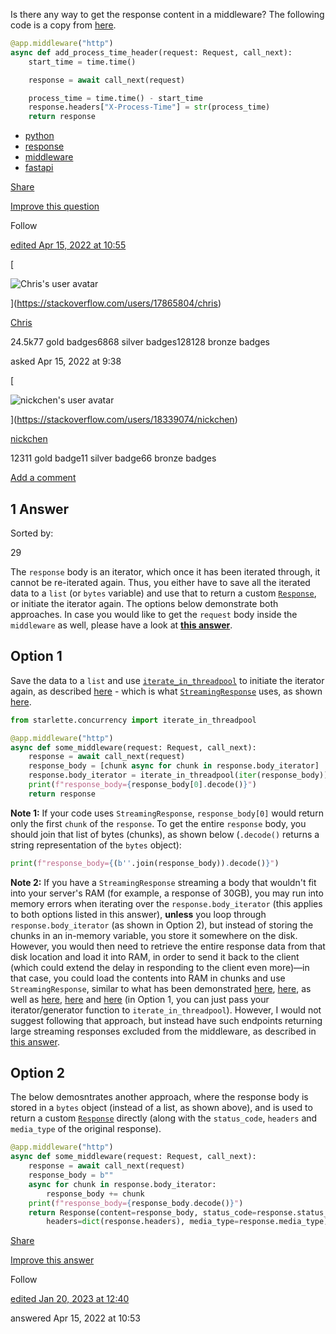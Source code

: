 Is there any way to get the response content in a middleware? The following code is a copy from [here](https://fastapi.tiangolo.com/tutorial/middleware/#other-middlewares).

```python
@app.middleware("http")
async def add_process_time_header(request: Request, call_next):
    start_time = time.time()

    response = await call_next(request)

    process_time = time.time() - start_time
    response.headers["X-Process-Time"] = str(process_time)
    return response
```

- [python](https://stackoverflow.com/questions/tagged/python "show questions tagged 'python'")
- [response](https://stackoverflow.com/questions/tagged/response "show questions tagged 'response'")
- [middleware](https://stackoverflow.com/questions/tagged/middleware)
- [fastapi](https://stackoverflow.com/questions/tagged/fastapi "show questions tagged 'fastapi'")

[Share](https://stackoverflow.com/q/71882419 "Short permalink to this question")

[Improve this question](https://stackoverflow.com/posts/71882419/edit)

Follow

[edited Apr 15, 2022 at 10:55](https://stackoverflow.com/posts/71882419/revisions "show all edits to this post")

[

![Chris's user avatar](https://www.gravatar.com/avatar/e745a24a67ba3366c2f6acd97072c532?s=64&d=identicon&r=PG)

](https://stackoverflow.com/users/17865804/chris)

[Chris](https://stackoverflow.com/users/17865804/chris)

24.5k77 gold badges6868 silver badges128128 bronze badges

asked Apr 15, 2022 at 9:38

[

![nickchen's user avatar](https://lh3.googleusercontent.com/a-/AOh14GgEv8ClCAoDJ_boD2D2vG_Wq0I742o2ZhtkI2cIDA=k-s64)

](https://stackoverflow.com/users/18339074/nickchen)

[nickchen](https://stackoverflow.com/users/18339074/nickchen)

12311 gold badge11 silver badge66 bronze badges

[Add a comment](https://stackoverflow.com/questions/71882419/fastapi-how-to-get-the-response-body-in-middleware# "Use comments to ask for more information or suggest improvements. Avoid answering questions in comments.")

## 1 Answer

Sorted by:

29

[](https://stackoverflow.com/posts/71883126/timeline)

The `response` body is an iterator, which once it has been iterated through, it cannot be re-iterated again. Thus, you either have to save all the iterated data to a `list` (or `bytes` variable) and use that to return a custom [`Response`](https://fastapi.tiangolo.com/advanced/custom-response/#response), or initiate the iterator again. The options below demonstrate both approaches. In case you would like to get the `request` body inside the `middleware` as well, please have a look at [**this answer**](https://stackoverflow.com/a/73464007/17865804).

## Option 1

Save the data to a `list` and use [`iterate_in_threadpool`](https://github.com/encode/starlette/blob/88e9fc1411f6bd79131afa4a7d2f4dc576c8bf04/starlette/concurrency.py#L58) to initiate the iterator again, as described [here](https://github.com/encode/starlette/issues/874#issuecomment-1027743996) - which is what [`StreamingResponse`](https://fastapi.tiangolo.com/advanced/custom-response/#streamingresponse) uses, as shown [here](https://github.com/encode/starlette/blob/master/starlette/responses.py#L223).

```python
from starlette.concurrency import iterate_in_threadpool

@app.middleware("http")
async def some_middleware(request: Request, call_next):
    response = await call_next(request)
    response_body = [chunk async for chunk in response.body_iterator]
    response.body_iterator = iterate_in_threadpool(iter(response_body))
    print(f"response_body={response_body[0].decode()}")
    return response
```

**Note 1:** If your code uses `StreamingResponse`, `response_body[0]` would return only the first `chunk` of the `response`. To get the entire `response` body, you should join that list of bytes (chunks), as shown below (`.decode()` returns a string representation of the `bytes` object):

```python
print(f"response_body={(b''.join(response_body)).decode()}")
```

**Note 2:** If you have a `StreamingResponse` streaming a body that wouldn't fit into your server's RAM (for example, a response of 30GB), you may run into memory errors when iterating over the `response.body_iterator` (this applies to both options listed in this answer), **unless** you loop through `response.body_iterator` (as shown in Option 2), but instead of storing the chunks in an in-memory variable, you store it somewhere on the disk. However, you would then need to retrieve the entire response data from that disk location and load it into RAM, in order to send it back to the client (which could extend the delay in responding to the client even more)—in that case, you could load the contents into RAM in chunks and use `StreamingResponse`, similar to what has been demonstrated [here](https://stackoverflow.com/a/73843234/17865804), [here](https://stackoverflow.com/a/73672334/17865804), as well as [here](https://stackoverflow.com/a/73241648/17865804), [here](https://stackoverflow.com/a/74239367/17865804) and [here](https://stackoverflow.com/a/73770074/17865804) (in Option 1, you can just pass your iterator/generator function to `iterate_in_threadpool`). However, I would not suggest following that approach, but instead have such endpoints returning large streaming responses excluded from the middleware, as described in [this answer](https://stackoverflow.com/a/73464007/17865804).

## Option 2

The below demosntrates another approach, where the response body is stored in a `bytes` object (instead of a list, as shown above), and is used to return a custom [`Response`](https://fastapi.tiangolo.com/advanced/custom-response/#response) directly (along with the `status_code`, `headers` and `media_type` of the original response).

```python
@app.middleware("http")
async def some_middleware(request: Request, call_next):
    response = await call_next(request)
    response_body = b""
    async for chunk in response.body_iterator:
        response_body += chunk
    print(f"response_body={response_body.decode()}")
    return Response(content=response_body, status_code=response.status_code, 
        headers=dict(response.headers), media_type=response.media_type)
```

[Share](https://stackoverflow.com/a/71883126 "Short permalink to this answer")

[Improve this answer](https://stackoverflow.com/posts/71883126/edit)

Follow

[edited Jan 20, 2023 at 12:40](https://stackoverflow.com/posts/71883126/revisions "show all edits to this post")

answered Apr 15, 2022 at 10:53